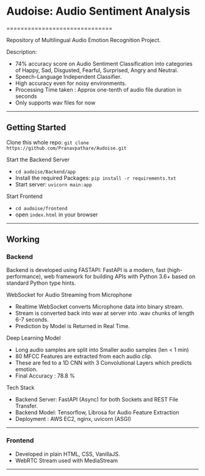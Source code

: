 # Audoise: Audio Sentiment Analysis

==============================

Repository of Multilingual Audio Emotion Recognition Project.

Description:

- 74% accuracy score on Audio Sentiment Classification into categories of Happy, Sad, Disgusted, Fearful, Surprised, Angry and Neutral.
- Speech-Language Independent Classifier.
- High accuracy even for noisy environments.
- Processing Time taken : Approx one-tenth of audio file duration in seconds
- Only supports wav files for now

---

## Getting Started

Clone this whole repo: `git clone https://github.com/Pranavpathare/Audoise.git`

Start the Backend Server

- `cd audoise/Backend/app`
- Install the required Packages: `pip install -r requirements.txt`
- Start server: `uvicorn main:app`

Start Frontend

- `cd audoise/frontend`
- open `index.html` in your browser

---

## Working

### Backend

Backend is developed using FASTAPI: FastAPI is a modern, fast (high-performance), web framework for building APIs with Python 3.6+ based on standard Python type hints.

WebSocket for Audio Streaming from Microphone

- Realtime WebSocket converts Microphone data into binary stream.
- Stream is converted back into wav at server into .wav chunks of length 6-7 seconds.
- Prediction by Model is Returned in Real Time.

Deep Learning Model

- Long audio samples are split into Smaller audio samples (len < 1 min)
- 80 MFCC Features are extracted from each audio clip.
- These are fed to a 1D CNN with 3 Convolutional Layers which predicts emotion.
- Final Accuracy : 78.8 %

Tech Stack

- Backend Server: FastAPI (Async) for both Sockets and REST File Transfer.
- Backend Model: Tensorflow, Librosa for Audio Feature Extraction
- Deployment : AWS EC2, nginx, uvicorn (ASGI)

---

### Frontend

- Developed in plain HTML, CSS, VanillaJS.
- WebRTC Stream used with MediaStream

---

